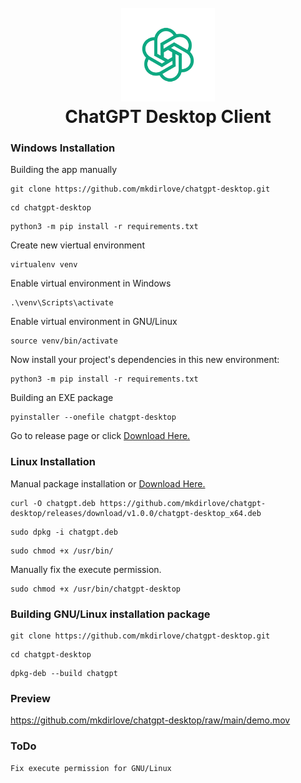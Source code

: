 <h1 align="center">
  <br>
  <a href="https://github.com/mkdirlove/chatgpt-desktop"><img src="https://github.com/mkdirlove/chatgpt-desktop/blob/main/icon.png" height="150px" width="150px" alt="chatgpt-desktop"></a>
  <br>
  ChatGPT Desktop Client
  <br>
</h1>

### Windows Installation
Building the app manually
```
git clone https://github.com/mkdirlove/chatgpt-desktop.git
```
```
cd chatgpt-desktop
```
```
python3 -m pip install -r requirements.txt
```
Create new viertual environment
```
virtualenv venv
```
Enable virtual environment in Windows
```
.\venv\Scripts\activate
```
Enable virtual environment in GNU/Linux
```
source venv/bin/activate
```
Now install your project's dependencies in this new environment:
```
python3 -m pip install -r requirements.txt
```
Building an EXE package
```
pyinstaller --onefile chatgpt-desktop
```

Go to release page or click
[Download Here.](https://github.com/mkdirlove/chatgpt-desktop/releases/download/v1.0.0/chatgpt-desktop_x64)

### Linux Installation
Manual package installation or [Download Here.](https://github.com/mkdirlove/chatgpt-desktop/releases/download/v1.0.0/chatgpt-desktop_x64.deb)
```
curl -O chatgpt.deb https://github.com/mkdirlove/chatgpt-desktop/releases/download/v1.0.0/chatgpt-desktop_x64.deb
```
```
sudo dpkg -i chatgpt.deb
```
```
sudo chmod +x /usr/bin/
```
Manually fix the execute permission.
```
sudo chmod +x /usr/bin/chatgpt-desktop
```

### Building GNU/Linux installation package
```
git clone https://github.com/mkdirlove/chatgpt-desktop.git
```
```
cd chatgpt-desktop
```
```
dpkg-deb --build chatgpt
```
### Preview
https://github.com/mkdirlove/chatgpt-desktop/raw/main/demo.mov

### ToDo
```
Fix execute permission for GNU/Linux
```
